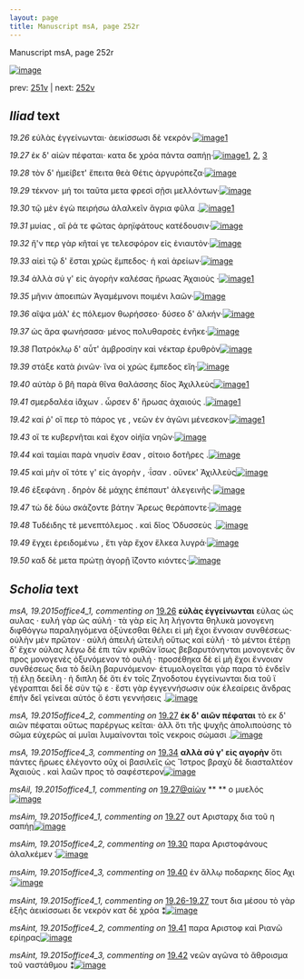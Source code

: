 ```yaml
---
layout: page
title: Manuscript msA, page 252r
---
```


Manuscript msA, page 252r

[![image](http://www.homermultitext.org/iipsrv?OBJ=IIP,1.0&FIF=/project/homer/pyramidal/deepzoom/hmt/vaimg/2017a/VA252RN_0423.tif&WID=100&CVT=JPEG)](http://www.homermultitext.org/ict2/?urn=urn:cite2:hmt:vaimg.2017a:VA252RN_0423)

prev:  [251v](../251v/) | next:  [252v](../252v/)

## *Iliad* text

*19.26* <a id="19.26"/> εὐλὰς ἐγγείνωνται· ἀεικίσσωσι δὲ νεκρόν·[![image](http://www.homermultitext.org/iipsrv?OBJ=IIP,1.0&FIF=/project/homer/pyramidal/deepzoom/hmt/vaimg/2017a/VA252RN_0423.tif&RGN=0.194,0.2006,0.383,0.0346&WID=1000&CVT=JPEG)](http://www.homermultitext.org/ict2/?urn=urn:cite2:hmt:vaimg.2017a:VA252RN_0423@0.194,0.2006,0.383,0.0346)[1](#msA_19.2015office4_1)

*19.27* <a id="19.27"/> ἐκ δ' αἰὼν πέφαται· κατα δε χρόα πάντα σαπήῃ·[![image](http://www.homermultitext.org/iipsrv?OBJ=IIP,1.0&FIF=/project/homer/pyramidal/deepzoom/hmt/vaimg/2017a/VA252RN_0423.tif&RGN=0.193,0.2209,0.395,0.0346&WID=1000&CVT=JPEG)](http://www.homermultitext.org/ict2/?urn=urn:cite2:hmt:vaimg.2017a:VA252RN_0423@0.193,0.2209,0.395,0.0346)[1](#msA_19.2015office4_2), [2](#msAim_19.2015office4_1), [3](#msAil_19.2015office4_1)

*19.28* <a id="19.28"/> τὸν δ' ἠμείβετ' ἔπειτα θεὰ Θέτις ἀργυρόπεζα·[![image](http://www.homermultitext.org/iipsrv?OBJ=IIP,1.0&FIF=/project/homer/pyramidal/deepzoom/hmt/vaimg/2017a/VA252RN_0423.tif&RGN=0.192,0.2419,0.395,0.0346&WID=1000&CVT=JPEG)](http://www.homermultitext.org/ict2/?urn=urn:cite2:hmt:vaimg.2017a:VA252RN_0423@0.192,0.2419,0.395,0.0346)

*19.29* <a id="19.29"/> τέκνον· μή τοι ταῦτα μετα φρεσὶ σῇσι μελλόντων·[![image](http://www.homermultitext.org/iipsrv?OBJ=IIP,1.0&FIF=/project/homer/pyramidal/deepzoom/hmt/vaimg/2017a/VA252RN_0423.tif&RGN=0.18,0.26,0.426,0.0346&WID=1000&CVT=JPEG)](http://www.homermultitext.org/ict2/?urn=urn:cite2:hmt:vaimg.2017a:VA252RN_0423@0.18,0.26,0.426,0.0346)

*19.30* <a id="19.30"/> τῷ μὲν ἐγὼ πειρήσω ἀλαλκεῖν ἄγρια φῦλα .[![image](http://www.homermultitext.org/iipsrv?OBJ=IIP,1.0&FIF=/project/homer/pyramidal/deepzoom/hmt/vaimg/2017a/VA252RN_0423.tif&RGN=0.183,0.2795,0.402,0.0346&WID=1000&CVT=JPEG)](http://www.homermultitext.org/ict2/?urn=urn:cite2:hmt:vaimg.2017a:VA252RN_0423@0.183,0.2795,0.402,0.0346)[1](#msAim_19.2015office4_2)

*19.31* <a id="19.31"/> μυίας , αἵ ῥά τε φῶτας ἀρηϊφάτους κατέδουσιν·[![image](http://www.homermultitext.org/iipsrv?OBJ=IIP,1.0&FIF=/project/homer/pyramidal/deepzoom/hmt/vaimg/2017a/VA252RN_0423.tif&RGN=0.185,0.299,0.423,0.0316&WID=1000&CVT=JPEG)](http://www.homermultitext.org/ict2/?urn=urn:cite2:hmt:vaimg.2017a:VA252RN_0423@0.185,0.299,0.423,0.0316)

*19.32* <a id="19.32"/> ἤ'ν περ γὰρ κῆταί γε τελεσφόρον εἰς ἐνιαυτὸν·[![image](http://www.homermultitext.org/iipsrv?OBJ=IIP,1.0&FIF=/project/homer/pyramidal/deepzoom/hmt/vaimg/2017a/VA252RN_0423.tif&RGN=0.186,0.3163,0.396,0.0316&WID=1000&CVT=JPEG)](http://www.homermultitext.org/ict2/?urn=urn:cite2:hmt:vaimg.2017a:VA252RN_0423@0.186,0.3163,0.396,0.0316)

*19.33* <a id="19.33"/> αἰεὶ τῷ δ' ἔσται χρὼς ἔμπεδος· ἠ καὶ ἀρείων·[![image](http://www.homermultitext.org/iipsrv?OBJ=IIP,1.0&FIF=/project/homer/pyramidal/deepzoom/hmt/vaimg/2017a/VA252RN_0423.tif&RGN=0.189,0.3388,0.402,0.0316&WID=1000&CVT=JPEG)](http://www.homermultitext.org/ict2/?urn=urn:cite2:hmt:vaimg.2017a:VA252RN_0423@0.189,0.3388,0.402,0.0316)

*19.34* <a id="19.34"/> ἀλλὰ σύ γ' εἰς ἀγορὴν καλέσας ἥρωας Ἀχαιοὺς ·[![image](http://www.homermultitext.org/iipsrv?OBJ=IIP,1.0&FIF=/project/homer/pyramidal/deepzoom/hmt/vaimg/2017a/VA252RN_0423.tif&RGN=0.192,0.3591,0.396,0.0316&WID=1000&CVT=JPEG)](http://www.homermultitext.org/ict2/?urn=urn:cite2:hmt:vaimg.2017a:VA252RN_0423@0.192,0.3591,0.396,0.0316)[1](#msA_19.2015office4_3)

*19.35* <a id="19.35"/> μῆνιν ἀποειπὼν Ἀγαμέμνονι ποιμένι λαῶν·[![image](http://www.homermultitext.org/iipsrv?OBJ=IIP,1.0&FIF=/project/homer/pyramidal/deepzoom/hmt/vaimg/2017a/VA252RN_0423.tif&RGN=0.19,0.3779,0.396,0.0316&WID=1000&CVT=JPEG)](http://www.homermultitext.org/ict2/?urn=urn:cite2:hmt:vaimg.2017a:VA252RN_0423@0.19,0.3779,0.396,0.0316)

*19.36* <a id="19.36"/> αῖψα μάλ' ἐς πόλεμον θωρήσσεο· δύσεο δ' ἀλκήν·[![image](http://www.homermultitext.org/iipsrv?OBJ=IIP,1.0&FIF=/project/homer/pyramidal/deepzoom/hmt/vaimg/2017a/VA252RN_0423.tif&RGN=0.189,0.3952,0.396,0.0316&WID=1000&CVT=JPEG)](http://www.homermultitext.org/ict2/?urn=urn:cite2:hmt:vaimg.2017a:VA252RN_0423@0.189,0.3952,0.396,0.0316)

*19.37* <a id="19.37"/> ὡς ἄρα φωνήσασα· μένος πολυθαρσὲς ἐνῆκε·[![image](http://www.homermultitext.org/iipsrv?OBJ=IIP,1.0&FIF=/project/homer/pyramidal/deepzoom/hmt/vaimg/2017a/VA252RN_0423.tif&RGN=0.187,0.4147,0.396,0.0316&WID=1000&CVT=JPEG)](http://www.homermultitext.org/ict2/?urn=urn:cite2:hmt:vaimg.2017a:VA252RN_0423@0.187,0.4147,0.396,0.0316)

*19.38* <a id="19.38"/> Πατρόκλῳ δ' αὖτ' ἀμβροσίην καὶ νέκταρ ἐρυθρὸν[![image](http://www.homermultitext.org/iipsrv?OBJ=IIP,1.0&FIF=/project/homer/pyramidal/deepzoom/hmt/vaimg/2017a/VA252RN_0423.tif&RGN=0.186,0.4365,0.422,0.0316&WID=1000&CVT=JPEG)](http://www.homermultitext.org/ict2/?urn=urn:cite2:hmt:vaimg.2017a:VA252RN_0423@0.186,0.4365,0.422,0.0316)

*19.39* <a id="19.39"/> στάξε κατὰ ῥινῶν· ἵνα οἱ χρὼς ἔμπεδος εἴη·[![image](http://www.homermultitext.org/iipsrv?OBJ=IIP,1.0&FIF=/project/homer/pyramidal/deepzoom/hmt/vaimg/2017a/VA252RN_0423.tif&RGN=0.189,0.456,0.391,0.0316&WID=1000&CVT=JPEG)](http://www.homermultitext.org/ict2/?urn=urn:cite2:hmt:vaimg.2017a:VA252RN_0423@0.189,0.456,0.391,0.0316)

*19.40* <a id="19.40"/> αὐτὰρ ὃ βῆ παρὰ θῖνα θαλάσσης δῖος Ἀχιλλεὺς[![image](http://www.homermultitext.org/iipsrv?OBJ=IIP,1.0&FIF=/project/homer/pyramidal/deepzoom/hmt/vaimg/2017a/VA252RN_0423.tif&RGN=0.191,0.4703,0.397,0.0316&WID=1000&CVT=JPEG)](http://www.homermultitext.org/ict2/?urn=urn:cite2:hmt:vaimg.2017a:VA252RN_0423@0.191,0.4703,0.397,0.0316)[1](#msAim_19.2015office4_3)

*19.41* <a id="19.41"/> σμερδαλέα ἰ̈άχων . ὦρσεν δ' ἥρωας ἀχαιούς .[![image](http://www.homermultitext.org/iipsrv?OBJ=IIP,1.0&FIF=/project/homer/pyramidal/deepzoom/hmt/vaimg/2017a/VA252RN_0423.tif&RGN=0.191,0.4899,0.38,0.0316&WID=1000&CVT=JPEG)](http://www.homermultitext.org/ict2/?urn=urn:cite2:hmt:vaimg.2017a:VA252RN_0423@0.191,0.4899,0.38,0.0316)[1](#msAint_19.2015office4_2)

*19.42* <a id="19.42"/> καί ῥ' οἵ περ τὸ πάρος γε , νεῶν ἐν ἀγῶνι μένεσκον·[![image](http://www.homermultitext.org/iipsrv?OBJ=IIP,1.0&FIF=/project/homer/pyramidal/deepzoom/hmt/vaimg/2017a/VA252RN_0423.tif&RGN=0.189,0.5131,0.427,0.0316&WID=1000&CVT=JPEG)](http://www.homermultitext.org/ict2/?urn=urn:cite2:hmt:vaimg.2017a:VA252RN_0423@0.189,0.5131,0.427,0.0316)[1](#msAint_19.2015office4_3)

*19.43* <a id="19.43"/> οἵ τε κυβερνῆται καὶ ἔχον οἰήϊα νηῶν·[![image](http://www.homermultitext.org/iipsrv?OBJ=IIP,1.0&FIF=/project/homer/pyramidal/deepzoom/hmt/vaimg/2017a/VA252RN_0423.tif&RGN=0.187,0.5312,0.367,0.0316&WID=1000&CVT=JPEG)](http://www.homermultitext.org/ict2/?urn=urn:cite2:hmt:vaimg.2017a:VA252RN_0423@0.187,0.5312,0.367,0.0316)

*19.44* <a id="19.44"/> καὶ ταμίαι παρὰ νηυσὶν ἔσαν , σίτοιο δοτῆρες .[![image](http://www.homermultitext.org/iipsrv?OBJ=IIP,1.0&FIF=/project/homer/pyramidal/deepzoom/hmt/vaimg/2017a/VA252RN_0423.tif&RGN=0.177,0.55,0.406,0.0316&WID=1000&CVT=JPEG)](http://www.homermultitext.org/ict2/?urn=urn:cite2:hmt:vaimg.2017a:VA252RN_0423@0.177,0.55,0.406,0.0316)

*19.45* <a id="19.45"/> καὶ μὴν οἳ τότε γ' εἰς ἀγορὴν , ·ΐσαν . οὕνεκ' Ἀχιλλεὺς[![image](http://www.homermultitext.org/iipsrv?OBJ=IIP,1.0&FIF=/project/homer/pyramidal/deepzoom/hmt/vaimg/2017a/VA252RN_0423.tif&RGN=0.181,0.568,0.418,0.0361&WID=1000&CVT=JPEG)](http://www.homermultitext.org/ict2/?urn=urn:cite2:hmt:vaimg.2017a:VA252RN_0423@0.181,0.568,0.418,0.0361)

*19.46* <a id="19.46"/> ἐξεφάνη . δηρὸν δὲ μάχης ἐπέπαυτ' ἀλεγεινῆς·[![image](http://www.homermultitext.org/iipsrv?OBJ=IIP,1.0&FIF=/project/homer/pyramidal/deepzoom/hmt/vaimg/2017a/VA252RN_0423.tif&RGN=0.183,0.5898,0.418,0.0308&WID=1000&CVT=JPEG)](http://www.homermultitext.org/ict2/?urn=urn:cite2:hmt:vaimg.2017a:VA252RN_0423@0.183,0.5898,0.418,0.0308)

*19.47* <a id="19.47"/> τὼ δὲ δύω σκάζοντε βάτην Ἄρεως θεράποντε·[![image](http://www.homermultitext.org/iipsrv?OBJ=IIP,1.0&FIF=/project/homer/pyramidal/deepzoom/hmt/vaimg/2017a/VA252RN_0423.tif&RGN=0.185,0.6071,0.418,0.0308&WID=1000&CVT=JPEG)](http://www.homermultitext.org/ict2/?urn=urn:cite2:hmt:vaimg.2017a:VA252RN_0423@0.185,0.6071,0.418,0.0308)

*19.48* <a id="19.48"/> Τυδέιδης τὲ μενεπτόλεμος . καὶ δῖος Ὀδυσσεὺς .[![image](http://www.homermultitext.org/iipsrv?OBJ=IIP,1.0&FIF=/project/homer/pyramidal/deepzoom/hmt/vaimg/2017a/VA252RN_0423.tif&RGN=0.181,0.6251,0.418,0.0308&WID=1000&CVT=JPEG)](http://www.homermultitext.org/ict2/?urn=urn:cite2:hmt:vaimg.2017a:VA252RN_0423@0.181,0.6251,0.418,0.0308)

*19.49* <a id="19.49"/> ἔγχει ἐρειδομένω , ἔτι γὰρ ἔχον ἕλκεα λυγρά·[![image](http://www.homermultitext.org/iipsrv?OBJ=IIP,1.0&FIF=/project/homer/pyramidal/deepzoom/hmt/vaimg/2017a/VA252RN_0423.tif&RGN=0.176,0.6454,0.386,0.0308&WID=1000&CVT=JPEG)](http://www.homermultitext.org/ict2/?urn=urn:cite2:hmt:vaimg.2017a:VA252RN_0423@0.176,0.6454,0.386,0.0308)

*19.50* <a id="19.50"/> καδ δὲ μετα πρώτῃ ἀγορῇ ἵ̈ζοντο κιόντες·[![image](http://www.homermultitext.org/iipsrv?OBJ=IIP,1.0&FIF=/project/homer/pyramidal/deepzoom/hmt/vaimg/2017a/VA252RN_0423.tif&RGN=0.178,0.6649,0.386,0.0361&WID=1000&CVT=JPEG)](http://www.homermultitext.org/ict2/?urn=urn:cite2:hmt:vaimg.2017a:VA252RN_0423@0.178,0.6649,0.386,0.0361)

## *Scholia* text

*msA, 19.2015office4_1, commenting on* [19.26](#19.26)  <a id="msA_19.2015office4_1"/> **εὐλὰς ἐγγείνωνται** εὐλας ὡς αυλας · ευλή γὰρ ὡς αὐλή · τὰ γὰρ εἰς λη λήγοντα θηλυκὰ μονογενη διφθόγγω παραληγόμενα ὀξύνεσθαι θέλει εἰ μὴ ἔχοι ἔννοιαν συνθέσεως· οὐλὴν μὲν πρῶτον · αὐλή ἀπειλή ὠτειλή οὕτως καὶ εὐλή · τὸ μέντοι ἑτέρῃ δ' ἔχεν ούλας λέγω δὲ ἐπι τῶν κριθῶν ἵσως βεβαρυτόνηνται μονογενὲς ὅν προς μονογενὲς ὀξυνόμενον τὸ ουλή · προσέθηκα δὲ εἰ μὴ ἔχοι ἔννοιαν συνθέσεως δια τὸ δείλη βαρυνόμενον· ἐτυμολογεῖται γὰρ παρα τὸ ἐνδεῖν τῇ έλῃ δεείλη · ἡ διπλη δέ ὅτι ἐν τοῖς Ζηνοδοτου ἐγγείνωνται δια τοῦ ϊ γέγραπται δεῖ δὲ σὺν τῷ ε · ἔστι γὰρ ἐγγεννήσωσιν οὐκ ἐλεαίρεις ἄνδρας ἐπῆν δεῖ γείνεαι αὐτός ὅ ἐστι γεννήσεις .[![image](http://www.homermultitext.org/iipsrv?OBJ=IIP,1.0&FIF=/project/homer/pyramidal/deepzoom/hmt/vaimg/2017a/VA252RN_0423.tif&RGN=0.61,0.2119,0.2,0.1893&WID=1000&CVT=JPEG)](http://www.homermultitext.org/ict2/?urn=urn:cite2:hmt:vaimg.2017a:VA252RN_0423@0.61,0.2119,0.2,0.1893)

*msA, 19.2015office4_2, commenting on* [19.27](#19.27)  <a id="msA_19.2015office4_2"/> **ἐκ δ' αιῶν πέφαται** τὸ εκ δ' αιῶν πέφαται οὕτως παρέργως κεῖται· ἀλλ ὅτι τῆς ψυχῆς ἀπολιπούσης τὸ σῶμα εὐχερῶς αἱ μυῖαι λυμαίνονται τοῖς νεκροις σώμασι .[![image](http://www.homermultitext.org/iipsrv?OBJ=IIP,1.0&FIF=/project/homer/pyramidal/deepzoom/hmt/vaimg/2017a/VA252RN_0423.tif&RGN=0.598,0.3922,0.211,0.0706&WID=1000&CVT=JPEG)](http://www.homermultitext.org/ict2/?urn=urn:cite2:hmt:vaimg.2017a:VA252RN_0423@0.598,0.3922,0.211,0.0706)

*msA, 19.2015office4_3, commenting on* [19.34](#19.34)  <a id="msA_19.2015office4_3"/> **αλλὰ σύ γ' εἰς αγορὴν** ὅτι πάντες ἥρωες ἐλέγοντο οῦχ οἱ βασιλεῖς ὡς Ἴστρος βραχὺ δὲ διασταλτέον Ἀχαιοὺς . καὶ λαῶν προς τὸ σαφέστερον[![image](http://www.homermultitext.org/iipsrv?OBJ=IIP,1.0&FIF=/project/homer/pyramidal/deepzoom/hmt/vaimg/2017a/VA252RN_0423.tif&RGN=0.606,0.4606,0.204,0.0541&WID=1000&CVT=JPEG)](http://www.homermultitext.org/ict2/?urn=urn:cite2:hmt:vaimg.2017a:VA252RN_0423@0.606,0.4606,0.204,0.0541)

*msAil, 19.2015office4_1, commenting on* [19.27@αἰὼν](#19.27@αἰὼν)  <a id="msAil_19.2015office4_1"/> **					 				** 					 ο μυελός 				[![image](http://www.homermultitext.org/iipsrv?OBJ=IIP,1.0&FIF=/project/homer/pyramidal/deepzoom/hmt/vaimg/2017a/VA252RN_0423.tif&RGN=0.253,0.2239,0.033,0.0083&WID=1000&CVT=JPEG)](http://www.homermultitext.org/ict2/?urn=urn:cite2:hmt:vaimg.2017a:VA252RN_0423@0.253,0.2239,0.033,0.0083)

*msAim, 19.2015office4_1, commenting on* [19.27](#19.27)  <a id="msAim_19.2015office4_1"/> ουτ Αρισταρχ δια τοῦ η σαπήῃ[![image](http://www.homermultitext.org/iipsrv?OBJ=IIP,1.0&FIF=/project/homer/pyramidal/deepzoom/hmt/vaimg/2017a/VA252RN_0423.tif&RGN=0.581,0.2307,0.041,0.0331&WID=1000&CVT=JPEG)](http://www.homermultitext.org/ict2/?urn=urn:cite2:hmt:vaimg.2017a:VA252RN_0423@0.581,0.2307,0.041,0.0331)

*msAim, 19.2015office4_2, commenting on* [19.30](#19.30)  <a id="msAim_19.2015office4_2"/> παρα Αριστοφάνους ἀλαλκέμεν ⁚[![image](http://www.homermultitext.org/iipsrv?OBJ=IIP,1.0&FIF=/project/homer/pyramidal/deepzoom/hmt/vaimg/2017a/VA252RN_0423.tif&RGN=0.569,0.287,0.041,0.0331&WID=1000&CVT=JPEG)](http://www.homermultitext.org/ict2/?urn=urn:cite2:hmt:vaimg.2017a:VA252RN_0423@0.569,0.287,0.041,0.0331)

*msAim, 19.2015office4_3, commenting on* [19.40](#19.40)  <a id="msAim_19.2015office4_3"/> ἐν ἄλλῳ ποδαρκης δῖος Αχι ⁚[![image](http://www.homermultitext.org/iipsrv?OBJ=IIP,1.0&FIF=/project/homer/pyramidal/deepzoom/hmt/vaimg/2017a/VA252RN_0423.tif&RGN=0.572,0.4823,0.041,0.0331&WID=1000&CVT=JPEG)](http://www.homermultitext.org/ict2/?urn=urn:cite2:hmt:vaimg.2017a:VA252RN_0423@0.572,0.4823,0.041,0.0331)

*msAint, 19.2015office4_1, commenting on* [19.26-19.27](#19.26-19.27)  <a id="msAint_19.2015office4_1"/> τουτ δια μέσου τὸ γὰρ ἑξῆς ἀεικίσσωει δε νεκρόν κατ δὲ χρόα ⁑[![image](http://www.homermultitext.org/iipsrv?OBJ=IIP,1.0&FIF=/project/homer/pyramidal/deepzoom/hmt/vaimg/2017a/VA252RN_0423.tif&RGN=0.126,0.1998,0.071,0.0699&WID=1000&CVT=JPEG)](http://www.homermultitext.org/ict2/?urn=urn:cite2:hmt:vaimg.2017a:VA252RN_0423@0.126,0.1998,0.071,0.0699)

*msAint, 19.2015office4_2, commenting on* [19.41](#19.41)  <a id="msAint_19.2015office4_2"/> παρα Αριστοφ καὶ Ριανῶ ερίηρας[![image](http://www.homermultitext.org/iipsrv?OBJ=IIP,1.0&FIF=/project/homer/pyramidal/deepzoom/hmt/vaimg/2017a/VA252RN_0423.tif&RGN=0.1171,0.494,0.077,0.0257&WID=1000&CVT=JPEG)](http://www.homermultitext.org/ict2/?urn=urn:cite2:hmt:vaimg.2017a:VA252RN_0423@0.1171,0.494,0.077,0.0257)

*msAint, 19.2015office4_3, commenting on* [19.42](#19.42)  <a id="msAint_19.2015office4_3"/> νεῶν αγῶνα τὸ ἄθροισμα τοῦ ναστάθμου ⁑[![image](http://www.homermultitext.org/iipsrv?OBJ=IIP,1.0&FIF=/project/homer/pyramidal/deepzoom/hmt/vaimg/2017a/VA252RN_0423.tif&RGN=0.1265,0.5173,0.0614,0.0412&WID=1000&CVT=JPEG)](http://www.homermultitext.org/ict2/?urn=urn:cite2:hmt:vaimg.2017a:VA252RN_0423@0.1265,0.5173,0.0614,0.0412)